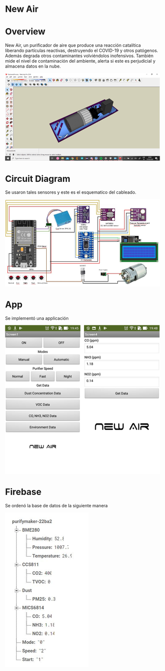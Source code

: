 # New Air

# Overview

New Air, un purificador de aire que produce una reacción catalítica liberando partículas reactivas, destruyendo el COVID-19 y otros patógenos. Además degrada otros contaminantes volviéndolos inofensivos. También  mide el nivel de contaminación del  ambiente, alerta si este es perjudicial y almacena datos en la nube.

![](images/NewAir.png)

# Circuit Diagram

Se usaron tales sensores y este es el esquematico del cableado.

![](images/NewAirCircuit.JPG)

# App

Se implementó una applicación

![](images/App%20Screenshots.png)

# Firebase

Se ordenó la base de datos de la siguiente manera

![](images/Firebase.JPG)

